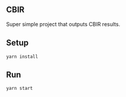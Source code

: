 CBIR
---

Super simple project that outputs CBIR results.

Setup
---

```
yarn install
```

Run
---
```
yarn start
```
